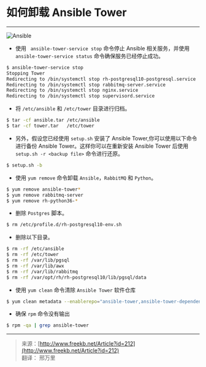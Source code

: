 # 如何卸载 Ansible Tower

---
![Ansible](https://nwzimg.wezhan.cn/contents/sitefiles2033/10168677/images/38319670.jpg)

* 使用 ` ansible-tower-service stop` 命令停止 Ansible 相关服务，并使用 `ansible-tower-service status`  命令确保服务已经停止成功。
```bash
$ ansible-tower-service stop
Stopping Tower
Redirecting to /bin/systemctl stop rh-postgresql10-postgresql.service
Redirecting to /bin/systemctl stop rabbitmq-server.service
Redirecting to /bin/systemctl stop nginx.service
Redirecting to /bin/systemctl stop supervisord.service
```
* 将 `/etc/ansible` 和 `/etc/tower` 目录进行归档。
```bash
$ tar -cf ansible.tar /etc/ansible
$ tar -cf tower.tar   /etc/tower
```
* 另外，假设您已经使用 `setup.sh` 安装了 Ansible Tower,你可以使用以下命令进行备份 Ansible Tower。这样你可以在重新安装 Ansible Tower 后使用 `setup.sh -r <backup file>` 命令进行还原。
```bash
$ setup.sh -b
```
* 使用 `yum remove` 命令卸载 `Ansible`，`RabbitMQ` 和 `Python`。
```bash
$ yum remove ansible-tower*
$ yum remove rabbitmq-server
$ yum remove rh-python36-*
```
* 删除 `Postgres` 脚本。
```bash
$ rm /etc/profile.d/rh-postgresql10-env.sh
```
* 删除以下目录。
```bash
$ rm -rf /etc/ansible
$ rm -rf /etc/tower
$ rm -rf /var/lib/pgsql
$ rm -rf /var/lib/awx
$ rm -rf /var/lib/rabbitmq
$ rm -rf /var/opt/rh/rh-postgresql10/lib/pgsql/data
```
* 使用 `yum clean` 命令清除 `Ansible Tower` 软件仓库
```bash
$ yum clean metadata --enablerepo="ansible-tower,ansible-tower-dependencies"
```

* 确保 `rpm` 命令没有输出
```bash
$ rpm -qa | grep ansible-tower
```
---
> 来源：[http://www.freekb.net/Article?id=212](http://www.freekb.net/Article?id=212)   
> 翻译： 邢万里
